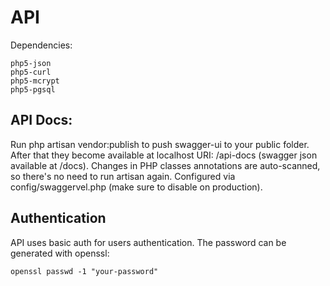 # API

Dependencies:
```
php5-json
php5-curl
php5-mcrypt
php5-pgsql
```

## API Docs:
Run php artisan vendor:publish to push swagger-ui to your public folder.
After that they become available at localhost URI: /api-docs (swagger json available at /docs).
Changes in PHP classes annotations are auto-scanned, so there's no need to run artisan again.
Configured via config/swaggervel.php (make sure to disable on production).

## Authentication

API uses basic auth for users authentication. The password can be generated with openssl:
 
```
openssl passwd -1 "your-password"
```